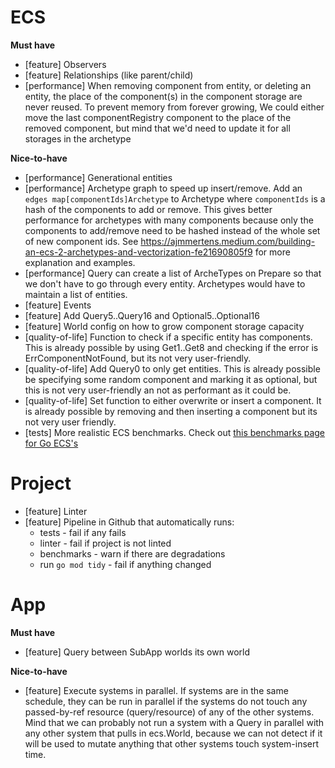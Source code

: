 # ECS
**Must have**
- [feature] Observers
- [feature] Relationships (like parent/child)
- [performance] When removing component from entity, or deleting an entity, the place of the component(s) in the component storage are never reused. To prevent memory from forever growing, We could either move the last componentRegistry component to the place of the removed component, but mind that we'd need to update it for all storages in the archetype

**Nice-to-have**
- [performance] Generational entities
- [performance] Archetype graph to speed up insert/remove. Add an `edges map[componentIds]Archetype` to Archetype where `componentIds` is a hash of the components to add or remove. This gives better performance for archetypes with many components because only the components to add/remove need to be hashed instead of the whole set of new component ids. See https://ajmmertens.medium.com/building-an-ecs-2-archetypes-and-vectorization-fe21690805f9 for more explanation and examples.
- [performance] Query can create a list of ArcheTypes on Prepare so that we don't have to go through every entity. Archetypes would have to maintain a list of entities.
- [feature] Events
- [feature] Add Query5..Query16 and Optional5..Optional16
- [feature] World config on how to grow component storage capacity
- [quality-of-life] Function to check if a specific entity has components. This is already possible by using Get1..Get8 and checking if the error is ErrComponentNotFound, but its not very user-friendly.
- [quality-of-life] Add Query0 to only get entities. This is already possible be specifying some random component and marking it as optional, but this is not very user-friendly an not as performant as it could be. 
- [quality-of-life] Set function to either overwrite or insert a component. It is already possible by removing and then inserting a component but its not very user friendly.
- [tests] More realistic ECS benchmarks. Check out [this benchmarks page for Go ECS's](https://github.com/mlange-42/go-ecs-benchmarks)

# Project
- [feature] Linter
- [feature] Pipeline in Github that automatically runs:
    - tests - fail if any fails
    - linter - fail if project is not linted
    - benchmarks - warn if there are degradations
    - run `go mod tidy` - fail if anything changed

# App
**Must have**
- [feature] Query between SubApp worlds its own world

**Nice-to-have**
- [feature] Execute systems in parallel. If systems are in the same schedule, they can be run in parallel if the systems do not touch any passed-by-ref resource (query/resource) of any of the other systems. Mind that we can probably not run a system with a Query in parallel with any other system that pulls in ecs.World, because we can not detect if it will be used to mutate anything that other systems touch system-insert time.
